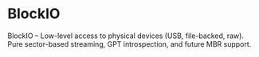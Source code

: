 # BlockIO
BlockIO – Low-level access to physical devices (USB, file-backed, raw). Pure sector-based streaming, GPT introspection, and future MBR support.

